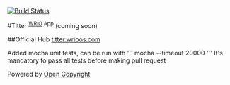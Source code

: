 [![Build Status](https://travis-ci.org/webRunes/Titter-WRIO-App.svg?branch=master)](https://travis-ci.org/webRunes/Titter-WRIO-App)

#Titter <sup>[WRIO](http://wrioos.com) App</sup>
(coming  soon)

##Official Hub
[titter.wrioos.com](http://titter.wrioos.com)

Added mocha unit tests, can be run with
'''
mocha --timeout 20000
'''
It's mandatory to pass all tests before making pull request

Powered by [Open Copyright](http://opencopyright.webrunes.com)
